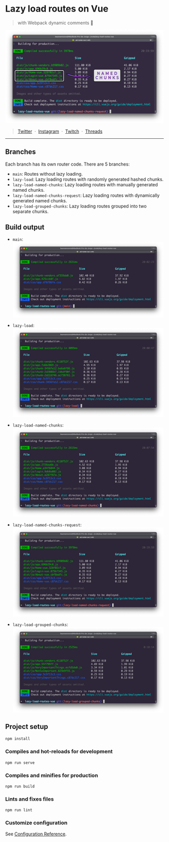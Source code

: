 # Lazy load routes on Vue
> with Webpack dynamic comments 🔮

![main-terminal-image: lazy loading routes](./assets/main.png)

>  [Twitter](https://x.com/baumannzone) &nbsp;&middot;&nbsp;
>  [Instagram](https://instagram.com/baumannzone) &nbsp;&middot;&nbsp;
>  [Twitch](https://twitch.tv/baumannzone) &nbsp;&middot;&nbsp;
>  [Threads](https://threads.net/baumannzone)

---

## Branches

Each branch has its own router code. There are 5 branches:

- `main`: Routes without lazy loading.
- `lazy-load`: Lazy loading routes with randomly generated hashed chunks.
- `lazy-load-named-chunks`: Lazy loading routes with manually generated named chunks.
- `lazy-load-named-chunks-request`: Lazy loading routes with dynamically generated named chunks.
- `lazy-load-grouped-chunks`: Lazy loading routes grouped into two separate chunks.

## Build output

- `main`:  
  ![main image](./assets/1-main.png)
  
- `lazy-load`:  
  ![lazy load image](./assets/2-lazy-load.png)

- `lazy-load-named-chunks`:  
  ![lazy load named chunks image](./assets/3-lazy-load-named-chunks.png)

- `lazy-load-named-chunks-request`:  
  ![lazy load request chunks image](./assets/4-lazy-load-request-chunks.png)

- `lazy-load-grouped-chunks`:  
  ![grouped chunks image](./assets/5-grouped-chunks.png)

## Project setup
```
npm install
```

### Compiles and hot-reloads for development
```
npm run serve
```

### Compiles and minifies for production
```
npm run build
```

### Lints and fixes files
```
npm run lint
```

### Customize configuration
See [Configuration Reference](https://cli.vuejs.org/config/).
